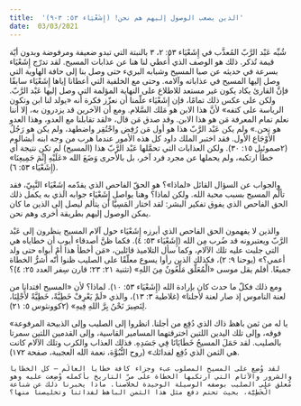 ```yaml
---
title:  'الذين يصعب الوصول إليهم هم نحن! (إِشَعْيَاء ٥٣: ٣-٩)'
date:  03/03/2021
---
```


شُبِّه عَبْد الرَّبّ المُعذَّب في إِشَعْيَاء ٥٣: ٢، ٣ بالنبتة التي تبدو ضعيفة ومرفوضة وبدون أيّة قيمة تُذكر. ذلك هو الوصف الذي أُعطي لنا هنا عن عذابات المسيح. لقد تدرّج إِشَعْيَاء بسرعة في حديثه عن صبا المسيح وشبابه البريء حتى وصل بنا إلى حافة الهاوية التي وصل إليها المسيح في عذاباته وآلامه. وحتى مع الخلفية التي أعطانا إياها إِشَعْيَاء سابقًا فإنَّ القارئ يكاد يكون غير مستعد للاطلاع على النهاية المؤلمة التي وصل إليها عَبْد الرَّبّ. ولكن على عكس ذلك تمامًا، فإن إِشَعْيَاء علّمنا أن نعزّز فكرة أنه «يولد لنا ابن وتكون الرياسة على كتفه» لأنَّ هذا الابن هو مَلك السَّلام. ومع أن الآخرين قد يزدرون به، إلا أننا نعلم تمام المعرفة مَن هو هذا الابن. وقد صدق مَن قال، «لقد تقابلنا مع العدو، وهذا العدو هو نحن.» ولم يكن عَبْد الرَّبّ هذا هو أول مَن رُفِض واحْتُقِر واضطهد، ولم يكن هو رَجُلُ الأَوْجَاع الأول. فقد اختبر الملك داود كل هذه الأمور عندما هرب من وجه ابنه أبشالوم (٢صموئيل ١٥: ٣٠). ولكن العذابات التي تحمَّلها عَبْد الرَّبّ هذا (المسيح) لم تكن نتيجة أي خطأ ارتكبه، ولم يحملها عن مجرد فرد آخر، بل بالأحرى وَضَعَ الله «عَلَيْهِ إِثْمَ جَمِيعِنَا» (إِشَعْيَاء ٥٣: ٦).

والجواب عن السؤال القائل «لماذا»؟ هو الحقّ الفاحص الذي يقدّمه إِشَعْيَاء النَّبِيّ، فقد تألّم المسيح بسبب محبة الله. ولكن لماذا؟ وهنا يواصل إِشَعْيَاء جوابه الذي به يكمل ذلك الحق الفاحص الذي يفوق تفكير البشر: لقد اختار المَسِيَّا أن يتألم ليصل إلى الذين ما كان يمكن الوصول إليهم بطريقة أخرى وهم نحن.

والذين لا يفهمون الحق الفاحص الذي أبرزه إِشَعْيَاء حول آلام المسيح ينظرون إلى عَبْد الرَّبّ ويعتبرونه قد ضُرب مِن الله (إِشَعْيَاء ٥٣: ٤). فكما ظنَّ أصدقاء أيوب أن خطاياه هي التي جلبت عليه تلك الآلام، وكما سأل التلاميذ قائلين، «مَن أخطأ هذا أمْ أبواه حتى ولد أعمي؟» (يوحنا ٩: ٢)، فكذلك الذين رأوا يسوع معلّقًا على الصليب ظنوا أنّه أشرُّ الخطاة جميعًا. أفلم يقل موسى «الْمُعَلَّق مَلْعُونٌ مِنَ اللهِ» (تثنية ٢١: ٢٣؛ قارن سِفر العدد ٢٥: ٤)؟

ومع ذلك فكلّ ما حدث كان بإرادة الله (إِشَعْيَاء ٥٣: ١٠). لماذا؟ لأن «المسيح افتدانا من لعنة الناموس إذ صار لعنة لأجلنا» (غلاطية ٣: ١٣)، والذي «لَمْ يَعْرِفْ خَطِيَّةً، خَطِيَّةً لأَجْلِنَا، لِنَصِيرَ نَحْنُ بِرَّ اللهِ فِيهِ» (٢كوونثوس ٥: ٢١).

«يا له من ثمن باهظ ذاك الذي دُفِع من أجلنا. انظروا إلى الصليب وإلى الذبيحة المرفوعة فوقه، وإلى تلك اليدين اللتين اخترقتهما المسامير القاسية، وإلى القدمين اللتين سمرتا بالصليب. لقد حَمَلَ المسيحُ خَطَايَانَا فِي جَسَدِهِ. فذلك العذاب والكرب وتلك الآلام كانت هي الثمن الذي دُفِع لفدائك» (روح النُّبُوَّة، نعمة الله العجيبة، صفحة ١٧٢).

`لقد وُضِع على المسيح المصلوب عبء وجزاء كافة خطايا العالَم – كل الخطايا والشرور والآثام التي ارتكبها الخطاة على مرّ التاريخ بأكمله وُضِعت عليه وهو مُعلق على الصليب بوصفه الوسيلة الوحيدة لخلاصنا. ماذا يخبرنا ذلك عن شناعة الْخَطِيَّة، بحيث تحتم دفع مثل هذا الثمن الباهظ لفدائنا وتخليصنا منها؟`
